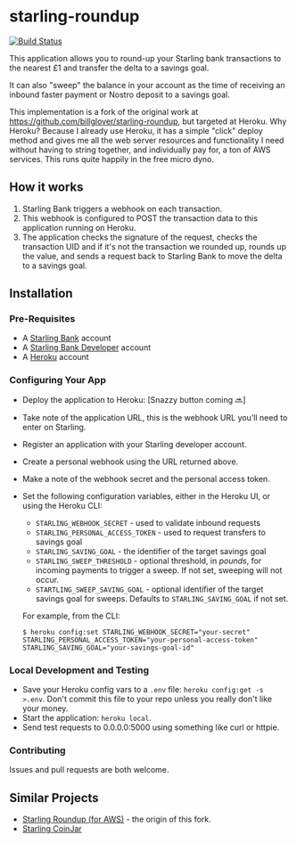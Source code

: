 # starling-roundup

[![Build Status](https://travis-ci.org/lildude/starling-roundup.svg?branch=master)](https://travis-ci.org/lildude/starling-roundup)

This application allows you to round-up your Starling bank transactions to the nearest £1 and transfer the delta to a savings goal.

It can also "sweep" the balance in your account as the time of receiving an inbound faster payment or Nostro deposit to a savings goal.

This implementation is a fork of the original work at https://github.com/billglover/starling-roundup, but targeted at Heroku. Why Heroku? Because I already use Heroku, it has a simple "click" deploy method and gives me all the web server resources and functionality I need without having to string together, and individually pay for, a ton of AWS services. This runs quite happily in the free micro dyno.

## How it works

1. Starling Bank triggers a webhook on each transaction.
2. This webhook is configured to POST the transaction data to this application running on Heroku.
3. The application checks the signature of the request, checks the transaction UID and if it's not the transaction we rounded up, rounds up the value, and sends a request back to Starling Bank to move the delta to a savings goal.

## Installation

### Pre-Requisites

- A [Starling Bank](https://starlingbank.com) account
- A [Starling Bank Developer](https://developer.starlingbank.com) account
- A [Heroku](https://heroku.com) account

### Configuring Your App

- Deploy the application to Heroku: [Snazzy button coming :soon:]
- Take note of the application URL, this is the webhook URL you'll need to enter on Starling.
- Register an application with your Starling developer account.
- Create a personal webhook using the URL returned above.
- Make a note of the webhook secret and the personal access token.
- Set the following configuration variables, either in the Heroku UI, or using the Heroku CLI:
  - `STARLING_WEBHOOK_SECRET` - used to validate inbound requests
  - `STARLING_PERSONAL_ACCESS_TOKEN` - used to request transfers to savings goal
  - `STARLING_SAVING_GOAL` -  the identifier of the target savings goal
  - `STARLING_SWEEP_THRESHOLD` - optional threshold, in _pounds_, for incoming payments to trigger a sweep. If not set, sweeping will not occur.
  - `STARTLING_SWEEP_SAVING_GOAL` - optional identifier of the target savings goal for sweeps. Defaults to `STARLING_SAVING_GOAL` if not set.

  For example, from the CLI:
  ```
  $ heroku config:set STARLING_WEBHOOK_SECRET="your-secret" STARLING_PERSONAL_ACCESS_TOKEN="your-personal-access-token" STARLING_SAVING_GOAL="your-savings-goal-id"
  ```

### Local Development and Testing

- Save your Heroku config vars to a `.env` file: `heroku config:get -s  >.env`. Don't commit this file to your repo unless you really don't like your money.
- Start the application: `heroku local`.
- Send test requests to 0.0.0.0:5000 using something like curl or httpie.

### Contributing

Issues and pull requests are both welcome.

## Similar Projects

- [Starling Roundup (for AWS)](https://github.com/billglover/starling-roundup) - the origin of this fork.
- [Starling CoinJar](https://github.com/cooperaj/starling-coinjar)

